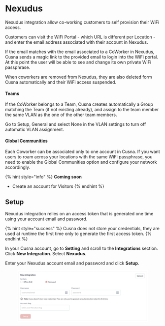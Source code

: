 # Nexudus

Nexudus integration allow co-working customers to self provision their WiFi access.

Customers can visit the WiFi Portal - which URL is different per Location - and enter the email address associated with their account in Nexudus.

If the email matches with the email associated to a CoWorker in Nexudus, Cusna sends a magic link to the provided email to login into the WiFi portal. At this point the user will be able to see and change its own private WiFi passphrase.

When coworkers are removed from Nexudus, they are also deleted form Cusna automatically and their WiFi access suspended.

#### Teams

If the CoWorker belongs to a Team, Cusna creates automatically a Group matching the Team (if not existing already), and assign to the team member the same VLAN as the one of the other team members.

Go to Setup, General and select None in the VLAN settings to turn off automatic VLAN assignment.

#### Global Communities

Each Coworker can be associated only to one account in Cusna. If you want users to roam across your locations with the same WiFi passphrase, you need to enable the Global Communities option and configure your network accordingly.





{% hint style="info" %}
**Coming soon**

* Create an account for Visitors
{% endhint %}



## Setup

Nexudus integration relies on an access token that is generated one time using your account email and password.&#x20;

{% hint style="success" %}
Cusna does not store your credentials, they are used at runtime the first time only to generate the first access token.
{% endhint %}

In your Cusna account, go to **Setting** and scroll to the **Integrations** section. Click **New Integration**. Select **Nexudus**.

Enter your Nexudus account email and password and click **Setup**.

<figure><img src="../../.gitbook/assets/image (143).png" alt=""><figcaption></figcaption></figure>

